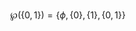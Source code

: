 $$
\wp (\lbrace 0, 1 \rbrace ) = \lbrace \phi, \lbrace 0 \rbrace, \lbrace 1 \rbrace, \lbrace 0, 1 \rbrace \rbrace
$$